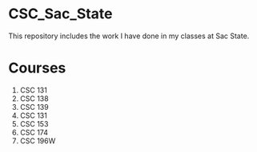 # CSC_Sac_State
This repository includes the work I have done in my classes at Sac State.

# Courses
<ol> 
  <li>CSC 131</li>
  <li>CSC 138</li>
  <li>CSC 139</li>
  <li>CSC 131</li>
  <li>CSC 153</li>
  <li>CSC 174</li>
  <li>CSC 196W</li>
</ol>

